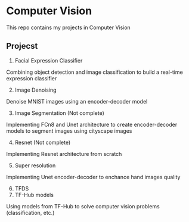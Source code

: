 # Computer Vision

This repo contains my projects in Computer Vision

## Projecst

1. Facial Expression Classifier

Combining object detection and image classification to build a real-time expression
classifier 

2. Image Denoising

Denoise MNIST images using an encoder-decoder model

3. Image Segmentation (Not complete)

Implementing FCn8 and Unet architecture to create encoder-decoder models to segment
images using cityscape images 

4. Resnet (Not complete)

Implementing Resnet architecture from scratch

5. Super resolution

Implementing Unet encoder-decoder to enchance hand images quality

6. TFDS
  1. TF-Hub models
  
  Using models from TF-Hub to solve computer vision problems (classification, etc.)
